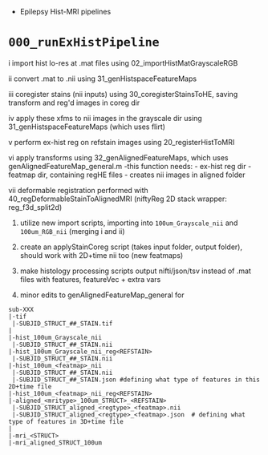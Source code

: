 *  Epilepsy Hist-MRI pipelines

# `000_runExHistPipeline`

i  import hist lo-res at .mat files using  02_importHistMatGrayscaleRGB

ii  convert .mat to .nii using 31_genHistspaceFeatureMaps

iii coregister stains (nii inputs) using 30_coregisterStainsToHE, saving transform and reg'd images in coreg dir

iv  apply these xfms to nii images in the grayscale dir using 31_genHistspaceFeatureMaps (which uses flirt)

v  perform ex-hist reg on refstain images using 20_registerHistToMRI

vi  apply transforms using 32_genAlignedFeatureMaps, which uses genAlignedFeatureMap_general.m
	-this function needs:
		- ex-hist reg dir
		- featmap dir, containing regHE files
 	- creates nii images in aligned folder

vii  deformable registration performed with 40_regDeformableStainToAlignedMRI (niftyReg 2D stack wrapper: reg_f3d_split2d)




1. utilize new import scripts, importing into `100um_Grayscale_nii` and `100um_RGB_nii`   (merging i and ii)

2. create an applyStainCoreg script (takes input folder, output folder), should work with 2D+time nii too (new featmaps)

3. make histology processing scripts output nifti/json/tsv instead of .mat files with features, featureVec + extra vars

4. minor edits to genAlignedFeatureMap_general for 

```
sub-XXX
|-tif
 |-SUBJID_STRUCT_##_STAIN.tif
|
|-hist_100um_Grayscale_nii
 |-SUBJID_STRUCT_##_STAIN.nii
|-hist_100um_Grayscale_nii_reg<REFSTAIN>
 |-SUBJID_STRUCT_##_STAIN.nii
|-hist_100um_<featmap>_nii
 |-SUBJID_STRUCT_##_STAIN.nii  
 |-SUBJID_STRUCT_##_STAIN.json #defining what type of features in this 2D+time file
|-hist_100um_<featmap>_nii_reg<REFSTAIN>
|-aligned_<mritype>_100um_STRUCT>_<REFSTAIN>
 |-SUBJID_STRUCT_aligned_<regtype>_<featmap>.nii  
 |-SUBJID_STRUCT_aligned_<regtype>_<featmap>.json  # defining what type of features in 3D+time file
|
|-mri_<STRUCT>
|-mri_aligned_STRUCT_100um

```







